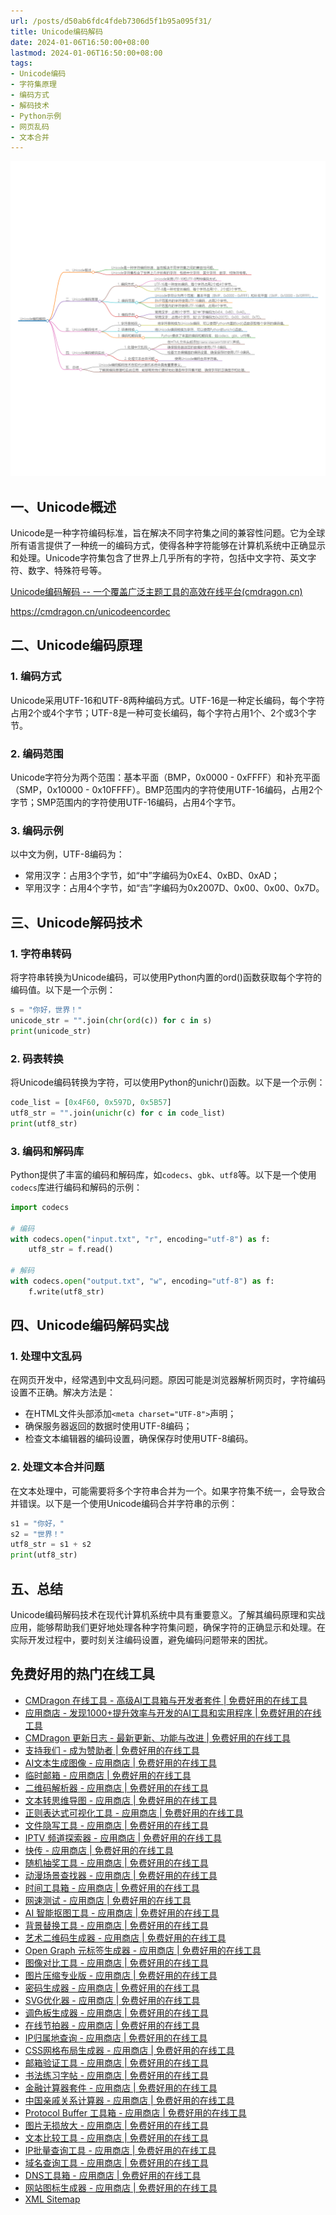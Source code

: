 ```yaml
---
url: /posts/d50ab6fdc4fdeb7306d5f1b95a095f31/
title: Unicode编码解码
date: 2024-01-06T16:50:00+08:00
lastmod: 2024-01-06T16:50:00+08:00
tags:
- Unicode编码
- 字符集原理
- 编码方式
- 解码技术
- Python示例
- 网页乱码
- 文本合并
---
```


<img src="/images/2024_02_03 17_23_59.png" title="2024_02_03 17_23_59.png" alt="2024_02_03 17_23_59.png"/>

## 一、Unicode概述

Unicode是一种字符编码标准，旨在解决不同字符集之间的兼容性问题。它为全球所有语言提供了一种统一的编码方式，使得各种字符能够在计算机系统中正确显示和处理。Unicode字符集包含了世界上几乎所有的字符，包括中文字符、英文字符、数字、特殊符号等。

[Unicode编码解码 -- 一个覆盖广泛主题工具的高效在线平台(cmdragon.cn)](https://cmdragon.cn/unicodeencordec)

https://cmdragon.cn/unicodeencordec

## 二、Unicode编码原理

### 1. 编码方式

Unicode采用UTF-16和UTF-8两种编码方式。UTF-16是一种定长编码，每个字符占用2个或4个字节；UTF-8是一种可变长编码，每个字符占用1个、2个或3个字节。

### 2. 编码范围

Unicode字符分为两个范围：基本平面（BMP，0x0000 - 0xFFFF）和补充平面（SMP，0x10000 - 0x10FFFF）。BMP范围内的字符使用UTF-16编码，占用2个字节；SMP范围内的字符使用UTF-16编码，占用4个字节。

### 3. 编码示例

以中文为例，UTF-8编码为：

- 常用汉字：占用3个字节，如“中”字编码为0xE4、0xBD、0xAD；
- 罕用汉字：占用4个字节，如“𠮷”字编码为0x2007D、0x00、0x00、0x7D。

## 三、Unicode解码技术

### 1. 字符串转码

将字符串转换为Unicode编码，可以使用Python内置的ord()函数获取每个字符的编码值。以下是一个示例：

```python
s = "你好，世界！"
unicode_str = "".join(chr(ord(c)) for c in s)
print(unicode_str)
```

### 2. 码表转换

将Unicode编码转换为字符，可以使用Python的unichr()函数。以下是一个示例：

```python
code_list = [0x4F60, 0x597D, 0x5B57]
utf8_str = "".join(unichr(c) for c in code_list)
print(utf8_str)
```

### 3. 编码和解码库

Python提供了丰富的编码和解码库，如`codecs`、`gbk`、`utf8`等。以下是一个使用`codecs`库进行编码和解码的示例：

```python
import codecs

# 编码
with codecs.open("input.txt", "r", encoding="utf-8") as f:
    utf8_str = f.read()

# 解码
with codecs.open("output.txt", "w", encoding="utf-8") as f:
    f.write(utf8_str)
```

## 四、Unicode编码解码实战

### 1. 处理中文乱码

在网页开发中，经常遇到中文乱码问题。原因可能是浏览器解析网页时，字符编码设置不正确。解决方法是：

- 在HTML文件头部添加`<meta charset="UTF-8">`声明；
- 确保服务器返回的数据时使用UTF-8编码；
- 检查文本编辑器的编码设置，确保保存时使用UTF-8编码。

### 2. 处理文本合并问题

在文本处理中，可能需要将多个字符串合并为一个。如果字符集不统一，会导致合并错误。以下是一个使用Unicode编码合并字符串的示例：

```python
s1 = "你好，"
s2 = "世界！"
utf8_str = s1 + s2
print(utf8_str)
```

## 五、总结

Unicode编码解码技术在现代计算机系统中具有重要意义。了解其编码原理和实战应用，能够帮助我们更好地处理各种字符集问题，确保字符的正确显示和处理。在实际开发过程中，要时刻关注编码设置，避免编码问题带来的困扰。

## 免费好用的热门在线工具

- [CMDragon 在线工具 - 高级AI工具箱与开发者套件 | 免费好用的在线工具](https://tools.cmdragon.cn/zh)
- [应用商店 - 发现1000+提升效率与开发的AI工具和实用程序 | 免费好用的在线工具](https://tools.cmdragon.cn/zh/apps?category=trending)
- [CMDragon 更新日志 - 最新更新、功能与改进 | 免费好用的在线工具](https://tools.cmdragon.cn/zh/changelog)
- [支持我们 - 成为赞助者 | 免费好用的在线工具](https://tools.cmdragon.cn/zh/sponsor)
- [AI文本生成图像 - 应用商店 | 免费好用的在线工具](https://tools.cmdragon.cn/zh/apps/text-to-image-ai)
- [临时邮箱 - 应用商店 | 免费好用的在线工具](https://tools.cmdragon.cn/zh/apps/temp-email)
- [二维码解析器 - 应用商店 | 免费好用的在线工具](https://tools.cmdragon.cn/zh/apps/qrcode-parser)
- [文本转思维导图 - 应用商店 | 免费好用的在线工具](https://tools.cmdragon.cn/zh/apps/text-to-mindmap)
- [正则表达式可视化工具 - 应用商店 | 免费好用的在线工具](https://tools.cmdragon.cn/zh/apps/regex-visualizer)
- [文件隐写工具 - 应用商店 | 免费好用的在线工具](https://tools.cmdragon.cn/zh/apps/steganography-tool)
- [IPTV 频道探索器 - 应用商店 | 免费好用的在线工具](https://tools.cmdragon.cn/zh/apps/iptv-explorer)
- [快传 - 应用商店 | 免费好用的在线工具](https://tools.cmdragon.cn/zh/apps/snapdrop)
- [随机抽奖工具 - 应用商店 | 免费好用的在线工具](https://tools.cmdragon.cn/zh/apps/lucky-draw)
- [动漫场景查找器 - 应用商店 | 免费好用的在线工具](https://tools.cmdragon.cn/zh/apps/anime-scene-finder)
- [时间工具箱 - 应用商店 | 免费好用的在线工具](https://tools.cmdragon.cn/zh/apps/time-toolkit)
- [网速测试 - 应用商店 | 免费好用的在线工具](https://tools.cmdragon.cn/zh/apps/speed-test)
- [AI 智能抠图工具 - 应用商店 | 免费好用的在线工具](https://tools.cmdragon.cn/zh/apps/background-remover)
- [背景替换工具 - 应用商店 | 免费好用的在线工具](https://tools.cmdragon.cn/zh/apps/background-replacer)
- [艺术二维码生成器 - 应用商店 | 免费好用的在线工具](https://tools.cmdragon.cn/zh/apps/artistic-qrcode)
- [Open Graph 元标签生成器 - 应用商店 | 免费好用的在线工具](https://tools.cmdragon.cn/zh/apps/open-graph-generator)
- [图像对比工具 - 应用商店 | 免费好用的在线工具](https://tools.cmdragon.cn/zh/apps/image-comparison)
- [图片压缩专业版 - 应用商店 | 免费好用的在线工具](https://tools.cmdragon.cn/zh/apps/image-compressor)
- [密码生成器 - 应用商店 | 免费好用的在线工具](https://tools.cmdragon.cn/zh/apps/password-generator)
- [SVG优化器 - 应用商店 | 免费好用的在线工具](https://tools.cmdragon.cn/zh/apps/svg-optimizer)
- [调色板生成器 - 应用商店 | 免费好用的在线工具](https://tools.cmdragon.cn/zh/apps/color-palette)
- [在线节拍器 - 应用商店 | 免费好用的在线工具](https://tools.cmdragon.cn/zh/apps/online-metronome)
- [IP归属地查询 - 应用商店 | 免费好用的在线工具](https://tools.cmdragon.cn/zh/apps/ip-geolocation)
- [CSS网格布局生成器 - 应用商店 | 免费好用的在线工具](https://tools.cmdragon.cn/zh/apps/css-grid-layout)
- [邮箱验证工具 - 应用商店 | 免费好用的在线工具](https://tools.cmdragon.cn/zh/apps/email-validator)
- [书法练习字帖 - 应用商店 | 免费好用的在线工具](https://tools.cmdragon.cn/zh/apps/calligraphy-practice)
- [金融计算器套件 - 应用商店 | 免费好用的在线工具](https://tools.cmdragon.cn/zh/apps/finance-calculator-suite)
- [中国亲戚关系计算器 - 应用商店 | 免费好用的在线工具](https://tools.cmdragon.cn/zh/apps/chinese-kinship-calculator)
- [Protocol Buffer 工具箱 - 应用商店 | 免费好用的在线工具](https://tools.cmdragon.cn/zh/apps/protobuf-toolkit)
- [图片无损放大 - 应用商店 | 免费好用的在线工具](https://tools.cmdragon.cn/zh/apps/image-upscaler)
- [文本比较工具 - 应用商店 | 免费好用的在线工具](https://tools.cmdragon.cn/zh/apps/text-compare)
- [IP批量查询工具 - 应用商店 | 免费好用的在线工具](https://tools.cmdragon.cn/zh/apps/ip-batch-lookup)
- [域名查询工具 - 应用商店 | 免费好用的在线工具](https://tools.cmdragon.cn/zh/apps/domain-finder)
- [DNS工具箱 - 应用商店 | 免费好用的在线工具](https://tools.cmdragon.cn/zh/apps/dns-toolkit)
- [网站图标生成器 - 应用商店 | 免费好用的在线工具](https://tools.cmdragon.cn/zh/apps/favicon-generator)
- [XML Sitemap](https://tools.cmdragon.cn/sitemap_index.xml)
